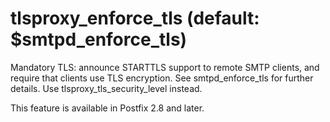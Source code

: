 # tlsproxy_enforce_tls (default: $smtpd_enforce_tls)
 Mandatory TLS: announce STARTTLS support to remote SMTP clients, and
require that clients use TLS encryption. See smtpd\_enforce\_tls for
further details. Use tlsproxy\_tls\_security\_level instead. 


 This feature is available in Postfix 2.8 and later. 


